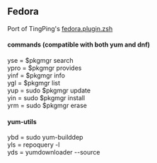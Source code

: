 ## Fedora

Port of TingPing's [fedora.plugin.zsh](https://github.com/TingPing/zsh/blob/master/plugins/fedora/fedora.plugin.zsh)

#### commands (compatible with both yum and dnf)
yse  = $pkgmgr search  
ypro = $pkgmgr provides  
yinf = $pkgmgr info  
ygl  = $pkgmgr list  
yup  = sudo $pkgmgr update  
yin  = sudo $pkgmgr install  
yrm  = sudo $pkgmgr erase  

#### yum-utils
ybd = sudo yum-builddep  
yls = repoquery -l  
yds = yumdownloader --source
